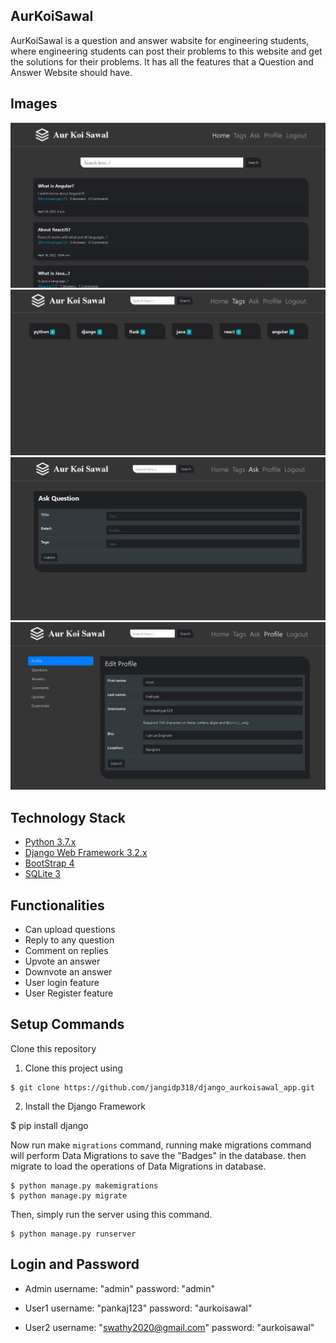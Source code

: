 ## AurKoiSawal

AurKoiSawal is a question and answer wabsite for engineering students, where engineering students can post their problems to this website and get the solutions for their problems.
It has all the features that a Question and Answer Website should have.


## Images

<img src="/images/img1.jpg" style="width:flex; height:flex">
<img src="/images/img2.jpg" style="width:flex; height:flex">
<img src="/images/img3.jpg" style="width:flex; height:flex">
<img src="/images/img4.jpg" style="width:flex; height:flex">

## Technology Stack

* [Python 3.7.x](https://www.python.org/)
* [Django Web Framework 3.2.x](https://www.djangoproject.com/)
* [BootStrap 4](https://getbootstrap.com/)
* [SQLite 3](https://www.sqlite.org/index.html)


## Functionalities


* Can upload questions
* Reply to any question
* Comment on replies
* Upvote an answer
* Downvote an answer
* User login feature
* User Register feature


## Setup Commands

Clone this repository

1. Clone this project using
````
$ git clone https://github.com/jangidp318/django_aurkoisawal_app.git
````
2. Install the Django Framework

$ pip install django

Now run make <code>migrations</code> command, running make migrations command will perform Data Migrations to save the "Badges" in the database.
then migrate to load the operations of Data Migrations in database.
````
$ python manage.py makemigrations
$ python manage.py migrate
````

Then, simply run the server using this command.
````
$ python manage.py runserver
````

## Login and Password

* Admin
username: "admin"
password: "admin"

* User1
username: "pankaj123"
password: "aurkoisawal"

* User2 
username: "swathy2020@gmail.com"
password: "aurkoisawal"
